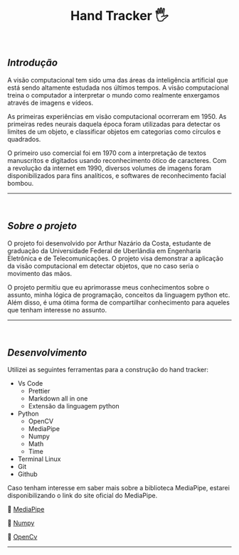 **<h1 align="center">Hand Tracker 	:raised_hand_with_fingers_splayed:</h1>**

<br/>

## **_Introdução_**

A visão computacional tem sido uma das áreas da inteligência artificial que está sendo altamente estudada nos últimos tempos. A visão computacional treina o computador a interpretar o mundo como realmente enxergamos através de imagens e vídeos.

As primeiras experiências em visão computacional ocorreram em 1950. As primeiras redes neurais daquela época foram utilizadas para detectar os limites de um objeto, e classificar objetos em categorias como círculos e quadrados. 

O primeiro uso comercial foi em 1970 com a interpretação de textos manuscritos e digitados usando reconhecimento ótico de caracteres. Com a revolução da internet em 1990, diversos volumes de imagens foram disponibilizados para fins analíticos, e softwares de reconhecimento facial bombou.

---

<br/>

## **_Sobre o projeto_**

O projeto foi desenvolvido por Arthur Nazário da Costa, estudante de graduação da Universidade Federal de Uberlândia em Engenharia Eletrônica e de Telecomunicações. O projeto visa demonstrar a aplicação da visão computacional em detectar objetos, que no caso seria o movimento das mãos. 

O projeto permitiu que eu aprimorasse meus conhecimentos sobre o assunto, minha lógica de programação, conceitos da linguagem python etc. Além disso, é uma ótima forma de compartilhar conhecimento para aqueles que tenham interesse no assunto.

---

<br/>

## **_Desenvolvimento_**

Utilizei as seguintes ferramentas para a construção do hand tracker:

- Vs Code
  - Prettier
  - Markdown all in one
  - Extensão da linguagem python
- Python
  - OpenCV
  - MediaPipe
  - Numpy
  - Math
  - Time
- Terminal Linux
- Git
- Github

Caso tenham interesse em saber mais sobre a biblioteca MediaPipe, estarei disponibilizando o link do site oficial do MediaPipe.

:link: [MediaPipe](https://mediapipe.dev/)

:link: [Numpy](https://numpy.org/)

:link: [OpenCv](https://docs.opencv.org/4.x/d6/d00/tutorial_py_root.html)

---